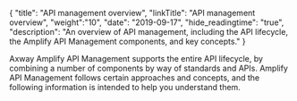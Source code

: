 {
    "title": "API management overview",
    "linkTitle": "API management overview",
    "weight":"10",
    "date": "2019-09-17",
    "hide_readingtime": "true",
    "description": "An overview of API management, including the API lifecycle, the Amplify API Management components, and key concepts."
}

Axway Amplify API Management supports the entire API lifecycle, by combining a number of components by way of standards and APIs. Amplify API Management follows certain approaches and concepts, and the following information is intended to help you understand them.

